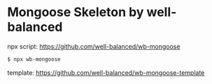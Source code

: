 # Mongoose Skeleton by well-balanced

npx script: https://github.com/well-balanced/wb-mongoose

```sh
$ npx wb-mongoose
```

template: https://github.com/well-balanced/wb-mongoose-template
